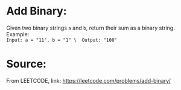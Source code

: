 # Add Binary:
Given two binary strings `a` and `b`, return their sum as a binary string.  
Example:  
`Input: a = "11", b = "1" \ 
Output: "100"`
# Source:
From LEETCODE, link: https://leetcode.com/problems/add-binary/
